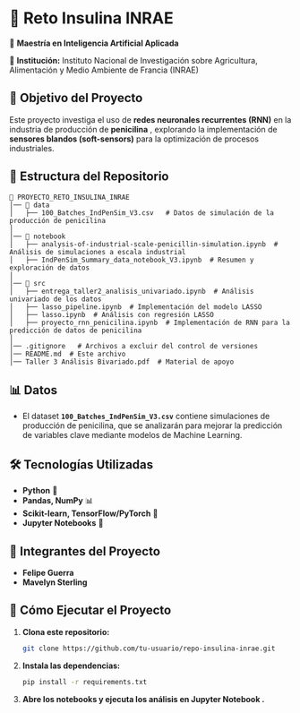 
# 🧪 Reto Insulina INRAE

📌 **Maestría en Inteligencia Artificial Aplicada**

📍 **Institución:** Instituto Nacional de Investigación sobre Agricultura, Alimentación y Medio Ambiente de Francia (INRAE)

## 🎯 Objetivo del Proyecto

Este proyecto investiga el uso de **redes neuronales recurrentes (RNN)** en la industria de producción de  **penicilina** , explorando la implementación de **sensores blandos (soft-sensors)** para la optimización de procesos industriales.

## 📁 Estructura del Repositorio

```
📂 PROYECTO_RETO_INSULINA_INRAE
│── 📂 data
│   ├── 100_Batches_IndPenSim_V3.csv   # Datos de simulación de la producción de penicilina
│
│── 📂 notebook
│   ├── analysis-of-industrial-scale-penicillin-simulation.ipynb  # Análisis de simulaciones a escala industrial
│   ├── IndPenSim_Summary_data_notebook_V3.ipynb  # Resumen y exploración de datos
│
│── 📂 src
│   ├── entrega_taller2_analisis_univariado.ipynb  # Análisis univariado de los datos
│   ├── lasso_pipeline.ipynb  # Implementación del modelo LASSO
│   ├── lasso.ipynb  # Análisis con regresión LASSO
│   ├── proyecto_rnn_penicilina.ipynb  # Implementación de RNN para la predicción de datos de penicilina
│
│── .gitignore   # Archivos a excluir del control de versiones
│── README.md  # Este archivo
│── Taller 3 Análisis Bivariado.pdf  # Material de apoyo
```

## 📊 Datos

* El dataset **`100_Batches_IndPenSim_V3.csv`** contiene simulaciones de producción de penicilina, que se analizarán para mejorar la predicción de variables clave mediante modelos de Machine Learning.

## 🛠️ Tecnologías Utilizadas

* **Python** 🐍
* **Pandas, NumPy** 📊
* **Scikit-learn, TensorFlow/PyTorch** 🔬
* **Jupyter Notebooks** 📒

## 👥 Integrantes del Proyecto

* **Felipe Guerra**
* **Mavelyn Sterling**

## 🚀 Cómo Ejecutar el Proyecto

1. **Clona este repositorio:**
   ```bash
   git clone https://github.com/tu-usuario/repo-insulina-inrae.git
   ```
2. **Instala las dependencias:**
   ```bash
   pip install -r requirements.txt
   ```
3. **Abre los notebooks y ejecuta los análisis en  Jupyter Notebook .**
